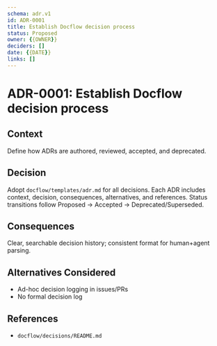 ```yaml
---
schema: adr.v1
id: ADR-0001
title: Establish Docflow decision process
status: Proposed
owner: {{OWNER}}
deciders: []
date: {{DATE}}
links: []
---
```


# ADR-0001: Establish Docflow decision process

## Context
Define how ADRs are authored, reviewed, accepted, and deprecated.

## Decision
Adopt `docflow/templates/adr.md` for all decisions. Each ADR includes context, decision, consequences, alternatives, and references. Status transitions follow Proposed → Accepted → Deprecated/Superseded.

## Consequences
Clear, searchable decision history; consistent format for human+agent parsing.

## Alternatives Considered
- Ad-hoc decision logging in issues/PRs
- No formal decision log

## References
- `docflow/decisions/README.md`

